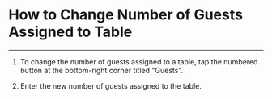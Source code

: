 # How to Change Number of Guests Assigned to Table
---

1. To change the number of guests assigned to a table, tap the numbered button at the bottom-right corner titled "Guests".

2. Enter the new number of guests assigned to the table. 